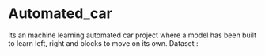 # Automated_car
Its an machine learning automated car project where a model has been built to learn left, right and blocks to move on its own.
Dataset : 
